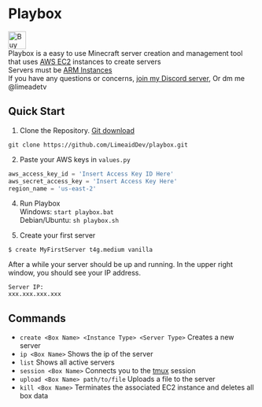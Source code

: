 # Playbox
<a href='https://ko-fi.com/X8X3XQ995' target='_blank'><img height='36' style='border:0px;height:36px;' src='https://storage.ko-fi.com/cdn/kofi4.png?v=3' border='0' alt='Buy Me a Coffee at ko-fi.com' /></a><br>
Playbox is a easy to use Minecraft server creation and management tool that uses <a href="https://docs.aws.amazon.com/AWSEC2/latest/UserGuide/concepts.html">AWS EC2</a> instances to create servers<br>
Servers must be <a href='https://aws.amazon.com/ec2/graviton/'>ARM Instances</a><br>
If you have any questions or concerns, <a href='https://discord.gg/MZWav7eVQb'>join my Discord server</a>, Or dm me @limeadetv

## Quick Start
1. Clone the Repository. <a href="https://git-scm.com/downloads">Git download</a>
```
git clone https://github.com/LimeaidDev/playbox.git
```
2. Paste your AWS keys in `values.py`
```py
aws_access_key_id = 'Insert Access Key ID Here'
aws_secret_access_key = 'Insert Access Key Here'
region_name = 'us-east-2'
```
4. Run Playbox<br>
Windows: `start playbox.bat`<br>
Debian/Ubuntu: `sh playbox.sh`



3. Create your first server
```
$ create MyFirstServer t4g.medium vanilla
```
After a while your server should be up and running. In the upper right window, you should see your IP address.
```
Server IP:
xxx.xxx.xxx.xxx
```
## Commands
* `create <Box Name> <Instance Type> <Server Type>` Creates a new server
* `ip <Box Name>` Shows the ip of the server
* `list` Shows all active servers
* `session <Box Name>` Connects you to the <a href="https://www.howtogeek.com/671422/how-to-use-tmux-on-linux-and-why-its-better-than-screen/">tmux</a> session
* `upload <Box Name> path/to/file` Uploads a file to the server
* `kill <Box Name>` Terminates the associated EC2 instance and deletes all box data
